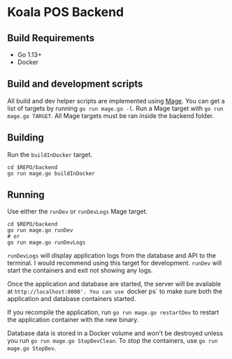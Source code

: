 # Koala POS Backend

## Build Requirements

- Go 1.13+
- Docker

## Build and development scripts

All build and dev helper scripts are implemented using
[Mage](https://magefile.org/). You can get a list of targets by running `go run
mage.go -l`. Run a Mage target with `go run mage.go TARGET`. All Mage targets
must be ran inside the backend folder.

## Building

Run the `buildInDocker` target.

```shell
cd $REPO/backend
go run mage.go buildInDocker
```

## Running

Use either the `runDev` or `runDevLogs` Mage target.

```shell
cd $REPO/backend
go run mage.go runDev
# or
go run mage.go runDevLogs
```

`runDevLogs` will display application logs from the database and API to the
terminal. I would recommend using this target for development. `runDev` will
start the containers and exit not showing any logs.

Once the application and database are started, the server will be available at
`http://localhost:8080'. You can use `docker ps` to make sure both the
application and database containers started.

If you recompile the application, run `go run mage.go restartDev` to restart the
application container with the new binary.

Database data is stored in a Docker volume and won't be destroyed unless you run
`go run mage.go StopDevClean`. To stop the containers, use `go run mage.go
StopDev`.
